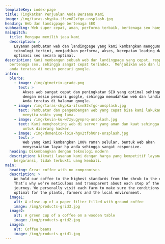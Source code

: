 ```yaml
---
templateKey: index-page
title: Tingkatkan Penjualan Anda Bersama Kami
image: /img/taras-shypka-ifsvn82xfgo-unsplash.jpg
heading: Web dan landigpage bertenaga SEO
subheading: Web super cepat, aman, performa terbaik, bertenaga seo hanya 100 ribu perbulan
mainpitch:
  title: Mengapa memilih jasa kami
  description: >
    Layanan pembuatan web dan landingpage yang kami kembangkan menggunakan
    teknologi terkini, menjadikan performa, akses, kecepatan loading dan
    optimasi seo secara optimal.
description: Kami membangun sebuah web dan landingpage yang cepat, responsif,
  bertenaga seo, sehingga sangat cepat terindex.  Menjadikan web dan landingpage
  anda teratas di mesin pencari google.
intro:
  blurbs:
    - image: /img/gtmetrix-grade.png
      text: >
        Akses web sangat cepat dan peningkatan SEO yang optimal sehingga ramah
        dengan mesin pencari google, sehingga memudahkan web dan landingpage
        Anda teratas di halaman google.
    - image: /img/taras-shypka-ifsvn82xfgo-unsplash.jpg
      text: Pembuatan dan pengembangan web yang cepat bisa kami lakukan sehingga tidak
        menyita waktu yang lama.
    - image: /img/kevin-ku-w7zyugynprq-unsplash.jpg
      text: Kami menghosting web di server yang aman dan kuat sehingga kecil sekali
        untuk diserang hacker.
    - image: /img/domenico-loia-hgv2tfoh0ns-unsplash.jpg
      text: >
        Web yang kami kembangkan 100% ramah selular, bentuk web akan
        menyesuiakan layar hp anda sehingga sangat responsive.
  heading: Dikembangkan dengan teknologi modern
  description: Nikmati layanan kami dengan harga yang kompetitif layanan optimal
    bergaransi, tidak terbukti uang kembali.
main:
  heading: Great coffee with no compromises
  description: >
    We hold our coffee to the highest standards from the shrub to the cup.
    That’s why we’re meticulous and transparent about each step of the coffee’s
    journey. We personally visit each farm to make sure the conditions are
    optimal for the plants, farmers and the local environment.
  image1:
    alt: A close-up of a paper filter filled with ground coffee
    image: /img/products-grid3.jpg
  image2:
    alt: A green cup of a coffee on a wooden table
    image: /img/products-grid2.jpg
  image3:
    alt: Coffee beans
    image: /img/products-grid1.jpg
---
```

